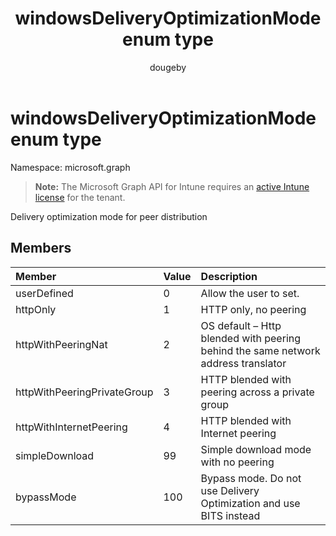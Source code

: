 ﻿---
title: "windowsDeliveryOptimizationMode enum type"
description: "Delivery optimization mode for peer distribution"
author: "dougeby"
localization_priority: Normal
ms.prod: "intune"
doc_type: enumPageType
---

# windowsDeliveryOptimizationMode enum type

Namespace: microsoft.graph

> **Note:** The Microsoft Graph API for Intune requires an [active Intune license](https://go.microsoft.com/fwlink/?linkid=839381) for the tenant.

Delivery optimization mode for peer distribution

## Members

| Member                      | Value | Description                                                                       |
| :-------------------------- | :---- | :-------------------------------------------------------------------------------- |
| userDefined                 | 0     | Allow the user to set.                                                            |
| httpOnly                    | 1     | HTTP only, no peering                                                             |
| httpWithPeeringNat          | 2     | OS default – Http blended with peering behind the same network address translator |
| httpWithPeeringPrivateGroup | 3     | HTTP blended with peering across a private group                                  |
| httpWithInternetPeering     | 4     | HTTP blended with Internet peering                                                |
| simpleDownload              | 99    | Simple download mode with no peering                                              |
| bypassMode                  | 100   | Bypass mode. Do not use Delivery Optimization and use BITS instead                |
